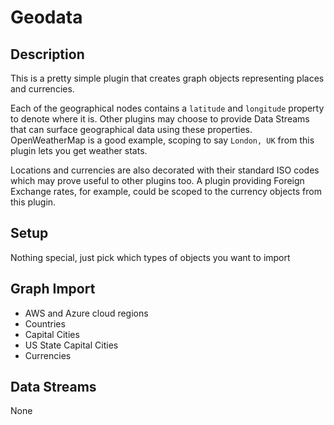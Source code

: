 # Geodata

## Description
This is a pretty simple plugin that creates graph objects representing places and currencies.

Each of the geographical nodes contains a `latitude` and `longitude` property to denote where it is.
Other plugins may choose to provide Data Streams that can surface geographical data using these properties.
OpenWeatherMap is a good example, scoping to say `London, UK` from this plugin lets you get weather stats.

Locations and currencies are also decorated with their standard ISO codes which may prove useful to other plugins too.
A plugin providing Foreign Exchange rates, for example, could be scoped to the currency objects from this plugin.

## Setup
Nothing special, just pick which types of objects you want to import

## Graph Import
 * AWS and Azure cloud regions
 * Countries
 * Capital Cities
 * US State Capital Cities
 * Currencies

## Data Streams
None
